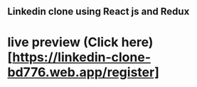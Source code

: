 ## Linkedin clone using React js and Redux

# live preview (Click here)[https://linkedin-clone-bd776.web.app/register]
